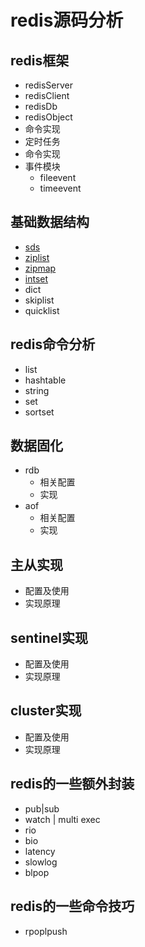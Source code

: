 
# redis源码分析
## redis框架

* redisServer
* redisClient
* redisDb
* redisObject
* 命令实现
* 定时任务
* 命令实现
* 事件模块
	* fileevent
	* timeevent

## 基础数据结构

* [sds](./datastruct/sds.md)
* [ziplist](./datastruct/ziplist.md)
* [zipmap](./datastruct/zipmap.md)
* [intset](./datastruct/intset.md)
* dict
* skiplist
* quicklist

## redis命令分析

* list
* hashtable
* string
* set
* sortset

## 数据固化

* rdb
	* 相关配置
	* 实现
* aof
	* 相关配置
	* 实现
	
## 主从实现

* 配置及使用
* 实现原理

## sentinel实现

* 配置及使用
* 实现原理

## cluster实现

* 配置及使用
* 实现原理

## redis的一些额外封装

* pub|sub
* watch | multi exec
* rio
* bio
* latency
* slowlog
* blpop

## redis的一些命令技巧

* rpoplpush
